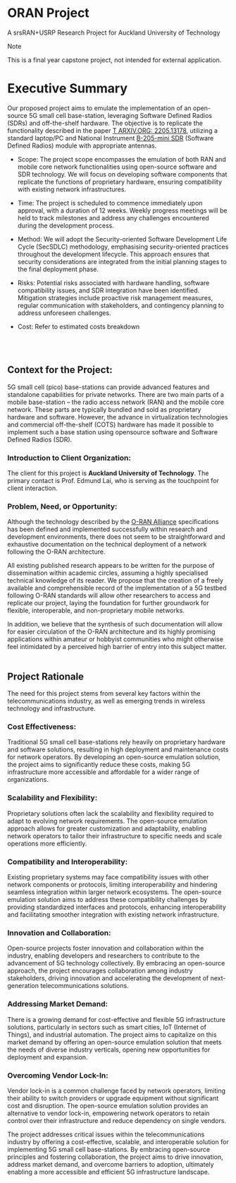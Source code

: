 # ORAN Project
A srsRAN+USRP Research Project for Auckland University of Technology

> [!NOTE]
> This is a final year capstone project, not intended for external application.

# Executive Summary


Our proposed project aims to emulate the implementation of an open-source 5G small cell base-station, leveraging Software Defined Radios (SDRs) and off-the-shelf hardware. The objective is to replicate the functionality described in the paper [T ARXIV.ORG: 2205.13178](research_paper.pdf), utilizing a standard laptop/PC and National Instrument [B-205-mini SDR](https://www.ettus.com/all-products/usrp-b205mini-i/) (Software Defined Radios) module with appropriate antennas.

-   Scope: The project scope encompasses the emulation of both RAN and mobile core network functionalities using open-source software and SDR technology. We will focus on developing software components that replicate the functions of proprietary hardware, ensuring compatibility with existing network infrastructures.

-   Time: The project is scheduled to commence immediately upon approval, with a duration of 12 weeks. Weekly progress meetings will be held to track milestones and address any challenges encountered during the development process.

-   Method: We will adopt the Security-oriented Software Development Life Cycle (SecSDLC) methodology, emphasising security-oriented practices throughout the development lifecycle. This approach ensures that security considerations are integrated from the initial planning stages to the final deployment phase.

-   Risks: Potential risks associated with hardware handling, software compatibility issues, and SDR integration have been identified. Mitigation strategies include proactive risk management measures, regular communication with stakeholders, and contingency planning to address unforeseen challenges.

-   Cost: Refer to estimated costs breakdown
<br>
<br>

## Context for the Project:

5G small cell (pico) base-stations can provide advanced features and standalone capabilities for private networks. There are two main parts of a mobile base-station – the radio access network (RAN) and the mobile core network. These parts are typically bundled and sold as proprietary hardware and software. However, the advance in virtualization technologies and commercial off-the-shelf (COTS) hardware has made it possible to implement such a base station using opensource software and Software Defined Radios (SDR).

### Introduction to Client Organization:

The client for this project is **Auckland University of Technology**. The primary contact is Prof. Edmund Lai, who is serving as the touchpoint for client interaction.

### Problem, Need, or Opportunity:

Although the technology described by the [O-RAN Alliance](https://www.o-ran.org/) specifications has been defined and implemented successfully within research and development environments, there does not seem to be straightforward and exhaustive documentation on the technical deployment of a network following the O-RAN architecture.

All existing published research appears to be written for the purpose of dissemination within academic circles, assuming a highly specialised technical knowledge of its reader. We propose that the creation of a freely available and comprehensible record of the implementation of a 5G testbed following O-RAN standards will allow other researchers to access and replicate our project, laying the foundation for further groundwork for flexible, interoperable, and non-proprietary mobile networks.

In addition, we believe that the synthesis of such documentation will allow for easier circulation of the O-RAN architecture and its highly promising applications within amateur or hobbyist communities who might otherwise feel intimidated by a perceived high barrier of entry into this subject matter.
<br>
<br>

## Project Rationale

The need for this project stems from several key factors within the telecommunications industry, as well as emerging trends in wireless technology and infrastructure.

### Cost Effectiveness:

Traditional 5G small cell base-stations rely heavily on proprietary hardware and software solutions, resulting in high deployment and maintenance costs for network operators. By developing an open-source emulation solution, the project aims to significantly reduce these costs, making 5G infrastructure more accessible and affordable for a wider range of organizations.

### Scalability and Flexibility:

Proprietary solutions often lack the scalability and flexibility required to adapt to evolving network requirements. The open-source emulation approach allows for greater customization and adaptability, enabling network operators to tailor their infrastructure to specific needs and scale operations more efficiently.

### Compatibility and Interoperability:

Existing proprietary systems may face compatibility issues with other network components or protocols, limiting interoperability and hindering seamless integration within larger network ecosystems. The open-source emulation solution aims to address these compatibility challenges by providing standardized interfaces and protocols, enhancing interoperability and facilitating smoother integration with existing network infrastructure.

### Innovation and Collaboration:

Open-source projects foster innovation and collaboration within the industry, enabling developers and researchers to contribute to the advancement of 5G technology collectively. By embracing an open-source approach, the project encourages collaboration among industry stakeholders, driving innovation and accelerating the development of next-generation telecommunications solutions.

### Addressing Market Demand:

There is a growing demand for cost-effective and flexible 5G infrastructure solutions, particularly in sectors such as smart cities, IoT (Internet of Things), and industrial automation. The project aims to capitalize on this market demand by offering an open-source emulation solution that meets the needs of diverse industry verticals, opening new opportunities for deployment and expansion.

### Overcoming Vendor Lock-In:

Vendor lock-in is a common challenge faced by network operators, limiting their ability to switch providers or upgrade equipment without significant cost and disruption. The open-source emulation solution provides an alternative to vendor lock-in, empowering network operators to retain control over their infrastructure and reduce dependency on single vendors.

The project addresses critical issues within the telecommunications industry by offering a cost-effective, scalable, and interoperable solution for implementing 5G small cell base-stations. By embracing open-source principles and fostering collaboration, the project aims to drive innovation, address market demand, and overcome barriers to adoption, ultimately enabling a more accessible and efficient 5G infrastructure landscape.
<br>

